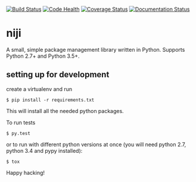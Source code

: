 
[![Build Status](https://travis-ci.org/abbec/niji.svg)](https://travis-ci.org/abbec/niji)
[![Code Health](https://landscape.io/github/abbec/niji/master/landscape.svg?style=flat)](https://landscape.io/github/abbec/niji/master)
[![Coverage Status](https://coveralls.io/repos/abbec/niji/badge.svg)](https://coveralls.io/r/abbec/niji)
[![Documentation Status](https://readthedocs.org/projects/niji/badge/?version=latest)](https://readthedocs.org/projects/niji/?badge=latest)

# niji
A small, simple package management library written in Python. Supports Python 2.7+ and Python 3.5+.

## setting up for development

create a virtualenv and run

	$ pip install -r requirements.txt

This will install all the needed python packages.

To run tests

	$ py.test

or to run with different python versions at once (you will need python 2.7, python 3.4 and pypy installed):

	$ tox

Happy hacking!
